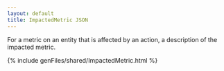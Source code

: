 ```yaml
---
layout: default
title: ImpactedMetric JSON
---
```


For a metric on an entity that is affected by an action, a description 
of the impacted metric.


{% include genFiles/shared/ImpactedMetric.html %}
